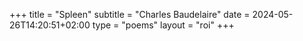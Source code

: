 +++
title = "Spleen"
subtitle = "Charles Baudelaire"
date = 2024-05-26T14:20:51+02:00
type = "poems"
layout = "roi"
+++
